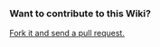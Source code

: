 ### Want to contribute to this Wiki?

[Fork it and send a pull request.](https://github.com/Plushtoast/dsa5-foundryVTT-wiki)
